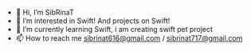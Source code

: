 - 👋 Hi, I’m SibRinaT
- 👀 I’m interested in Swift! And projects on Swift!
- 🌱 I’m currently learning Swift, i am creating swift pet project
- 📫 How to reach me sibrinat616@gmail.com / sibrinat717@gmail.com

